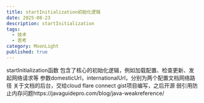 ```yaml
---
title: startInitialization初始化逻辑
date: 2025-08-23
description: startInitialization
tags:
  - 技术
  - 思考
category: MoonLight
published: true
---
```

startInitialization函数
包含了核心的初始化逻辑，例如加载配置、检查更新、发起网络请求等
参数domesticUrl，internationalUrl，分别为两个配置文档网络路径
关于文档的后台，交给cloud flare connect gist项目编写，之后开源
弱引用防止内存问题https://javaguidepro.com/blog/java-weakreference/
  
